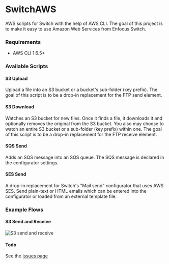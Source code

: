 SwitchAWS
=========
AWS scripts for Switch with the help of AWS CLI. The goal of this project is to make it easy to use Amazon Web Services from Enfocus Switch.

### Requirements
- AWS CLI 1.6.5+

### Available Scripts

#### S3 Upload
Upload a file into an S3 bucket or a bucket's sub-folder (key prefix). The goal of this script is to be a drop-in replacement for the FTP send element.

#### S3 Download
Watches an S3 bucket for new files. Once it finds a file, it downloads it and optionally removes the original from the S3 bucket. You also may choose to watch an entire S3 bucket or a sub-folder (key prefix) within one. The goal of this script is to be a drop-in replacement for the FTP receive element.

#### SQS Send
Adds an SQS message into an SQS queue. The SQS message is declared in the configurator settings.

#### SES Send
A drop-in replacement for Switch's "Mail send" configurator that uses AWS SES. Send plain-text or HTML emails which can be entered into the configurator or loaded from an external template file.

### Example Flows
#### S3 Send and Receive
![S3 send and receive](http://i.imgur.com/0riwyVF.png "Send and receive screenshot")

#### Todo
See the [issues page](https://github.com/dominickp/SwitchAWS/issues)
